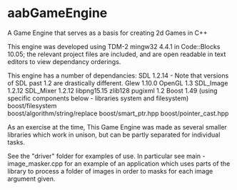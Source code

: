 # aabGameEngine
A Game Engine that serves as a basis for creating 2d Games in C++

This engine was developed using TDM-2 mingw32 4.4.1 in Code::Blocks 10.05; the relevant project files are included, and are open readable in text editors to view dependancy orderings.

This engine has a number of dependancies:
  SDL 1.2.14 - Note that versions of SDL past 1.2 are drastically different.
  Glew 1.10.0
  OpenGL 1.3
  SDL_Image 1.2.12
  SDL_Mixer 1.2.12
  libpng15.15
  zlib128
  pugixml 1.2
  Boost 1.49 (using specific components below - libraries system and filesystem)
    boost/filesystem	
    boost/algorithm/string/replace
    boost/smart_ptr.hpp
    boost/pointer_cast.hpp

As an exercise at the time, This Game Engine was made as several smaller libraries which work in unison, but can be partly separated for individual tasks.

See the "driver" folder for examples of use. In particular see main - image_masker.cpp for an example of an application which uses parts of the library to process a folder of images in order to masks for each image argument given.


